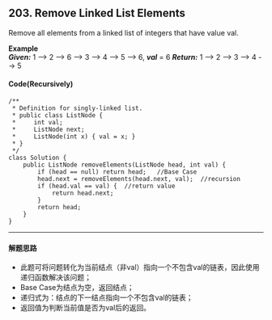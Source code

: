 ## 203. Remove Linked List Elements

Remove all elements from a linked list of integers that have value val.

<strong>Example</strong></br>
<em><strong>Given:</strong></em> 1 --> 2 --> 6 --> 3 --> 4 --> 5 --> 6, <em><strong>val</strong></em> = 6
<strong><em>Return:</em></strong> 1 --> 2 --> 3 --> 4 --> 5

#### Code(Recursively)
<pre><code>/**
 * Definition for singly-linked list.
 * public class ListNode {
 *     int val;
 *     ListNode next;
 *     ListNode(int x) { val = x; }
 * }
 */
class Solution {
    public ListNode removeElements(ListNode head, int val) {
        if (head == null) return head;   //Base Case
        head.next = removeElements(head.next, val);  //recursion
        if (head.val == val) {  //return value
            return head.next;
        } 
        return head;
    }
}
</code></pre>

***
#### 解题思路
* 此题可将问题转化为当前结点（非val）指向一个不包含val的链表，因此使用递归函数解决该问题；
* Base Case为结点为空，返回结点；
* 递归式为：结点的下一结点指向一个不包含val的链表；
* 返回值为判断当前值是否为val后的返回。